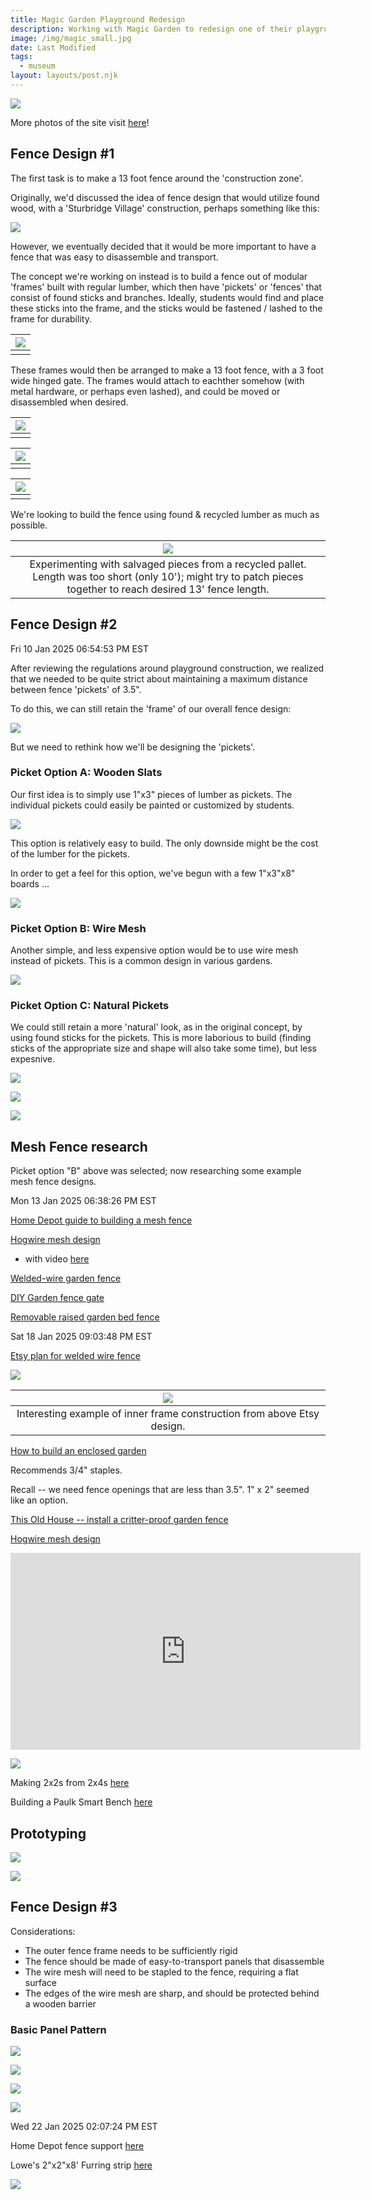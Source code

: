 ```yaml
---
title: Magic Garden Playground Redesign 
description: Working with Magic Garden to redesign one of their playgrounds.
image: /img/magic_small.jpg
date: Last Modified 
tags:
  - museum
layout: layouts/post.njk
---
```


![](/img/magic_small.jpg)

More photos of the site visit [here](https://photos.app.goo.gl/1Sp1f7trnnLTzTzNA)!

<!--
**Fri Dec  6 08:08:02 PM EST 2024**

Site visit and brainstorm ...

Posts at corners of hexagon are 4x6", should be 6' long;

Looks like 4x6"x12' are $30 ea at home depot [here](https://www.homedepot.com/pep/4-in-x-6-in-x-12-ft-2-Pressure-Treated-Ground-Contact-Southern-Pine-Timber-260430/100062638)

So that's 3x$30 = $90 for six posts of 6' each ...  

**Sat Dec 28 06:39:37 PM EST 2024**

Compare -- a fence from Home depot, get 2-panels for $90, would likely need 2 of them so ~ $180 materials (reference [here](https://www.homedepot.com/p/Zippity-Outdoor-Products-Portable-Puppy-1-9-ft-H-x-3-6-ft-W-Slatted-Panel-Flat-Top-WoodTek-Vinyl-Cedar-Color-Fence-Kit-2-Pack-ZP19072/323870979)

**Thu 02 Jan 2025 09:44:43 PM EST**
-->


## Fence Design #1

The first task is to make a 13 foot fence around the 'construction zone'. 

Originally, we'd discussed the idea of fence design that would utilize found wood, with a 'Sturbridge Village' construction, perhaps something like this:

![](/img/mg/no_dig.jpg)

However, we eventually decided that it would be more important to have a fence that was easy to disassemble and transport.

The concept we're working on instead is to build a fence out of modular 'frames' built with regular lumber, which then have 'pickets' or 'fences' that consist of found sticks and branches. Ideally, students would find and place these sticks into the frame, and the sticks would be fastened / lashed to the frame for durability. 

| ![](/img/mg/frame_design.png) |
|:--:|
| |

These frames would then be arranged to make a 13 foot fence, with a 3 foot wide hinged gate.  The frames would attach to eachther somehow (with metal hardware, or perhaps even lashed), and could be moved or disassembled when desired. 

| ![](/img/mg/fence_design.png) |
|:--:|
| |

| ![](/img/mg/fence_explode.png) |
|:--:|
| |

| ![](/img/mg/mg_fence_dimensions.png) |
|:--:|
| |

<!--
Materials pricing:
- [2"x4"x16'at Home Depot](https://www.homedepot.com/p/2-in-x-6-in-x-16-ft-2-Premium-Grade-SPF-Dimensional-Lumber-058447/312528849) are $17 per board.
- [2"x4"x10' at Home Depot](https://www.homedepot.com/p/2-in-x-4-in-x-10-ft-2-Premium-Grade-SPF-Dimensional-Lumber-6091/314732316) are $5 per board.
- [2"x4"x8' at Home Depot](https://www.homedepot.com/p/2-in-x-4-in-x-8-ft-2-Premium-2-Grade-Fir-Dimensional-Lumber-441317/202094172) are $4.25 per board.

-->

We're looking to build the fence using found & recycled lumber as much as possible.


| ![](/img/mg/reclaimed_pallet.jpg) |
|:--:|
| Experimenting with salvaged pieces from a recycled pallet.  Length was too short (only 10'); might try to patch pieces together to reach desired 13' fence length. |

## Fence Design #2

Fri 10 Jan 2025 06:54:53 PM EST

After reviewing the regulations around playground construction, we realized that we needed to be quite strict about maintaining a maximum distance between fence 'pickets' of 3.5".  

To do this, we can still retain the 'frame' of our overall fence design:

![](/img/mg/fence_overall_breakdown.png)

But we need to rethink how we'll be designing the 'pickets'.  

### Picket Option A: Wooden Slats

Our first idea is to simply use 1"x3" pieces of lumber as pickets.  The individual pickets could easily be painted or customized by students.

![](/img/mg/picket_overall.png)

This option is relatively easy to build.  The only downside might be the cost of the lumber for the pickets.  

In order to get a feel for this option, we've begun with a few 1"x3"x8" boards ...

![](/img/mg/mg_picket_proto.jpg)


### Picket Option B:  Wire Mesh

Another simple, and less expensive option would be to use wire mesh instead of pickets.  This is a common design in various gardens.

![](/img/mg/wire_fence_idea.jpg)

### Picket Option C:  Natural Pickets

We could still retain a more 'natural' look, as in the original concept, by using found sticks for the pickets.  This is more laborious to build (finding sticks of the appropriate size and shape will also take some time), but less expesnive. 

![](/img/mg/romanian.jpg)

![](/img/mg/simple.jpg)

![](/img/mg/sturdy_waddle.jpg)

## Mesh Fence research 

Picket option "B" above was selected;  now researching some example mesh fence designs. 

Mon 13 Jan 2025 06:38:26 PM EST

[Home Depot guide to building a mesh fence](https://www.homedepot.com/c/ah/how-to-build-a-wire-fence/9ba683603be9fa5395fab90589a08d9)

[Hogwire mesh design](https://www.stuffsethmakes.com/redwood-fence-with-hogwire-mesh/)

- with video [here](https://youtu.be/AJFf6boY8LE)

[Welded-wire garden fence](https://rogueengineer.com/diy-welded-wire-garden-fence/)

[DIY Garden fence gate](https://buckhorncliffs.com/diy-garden-fence-gate/)

[Removable raised garden bed fence](https://gardens.theownerbuildernetwork.co/2019/04/13/how-to-make-a-removable-raised-garden-bed-fence/)

Sat 18 Jan 2025 09:03:48 PM EST


[Etsy plan for welded wire fence](https://www.etsy.com/listing/1293622707/pdf-download-diy-fence-and-gate-plans?gpla=1&gao=1&&utm_source=google&utm_medium=cpc&utm_campaign=shopping_us_ps-a-craft_supplies_and_tools&utm_custom1=_k_Cj0KCQiAv628BhC2ARIsAIJIiK9GPbJnKLjemWYZSbk_uO7qqrDZcp1kqhEDzLXHsod4ZzvrEzXKaekaAky7EALw_wcB_k_&utm_content=go_21500568222_167985818119_716809480255_aud-2007167693509:pla-295462056867_c__1293622707_539666034&utm_custom2=21500568222&gad_source=1&gclid=Cj0KCQiAv628BhC2ARIsAIJIiK9GPbJnKLjemWYZSbk_uO7qqrDZcp1kqhEDzLXHsod4ZzvrEzXKaekaAky7EALw_wcB)

![](/img/mg/tropical_fence.png)

| ![](/img/mg/etsy_detail.png) |
|:--:|
| Interesting example of inner frame construction from above Etsy design. |

[How to build an enclosed garden](https://www.woodshopdiaries.com/diy-enclosed-walk-in-garden/)

Recommends 3/4" staples.

Recall -- we need fence openings that are less than 3.5".  1" x 2" seemed like an option.

[This Old House -- install a critter-proof garden fence](https://www.thisoldhouse.com/pest-control/21016450/install-a-critter-proof-garden-fence)


[Hogwire mesh design](https://www.stuffsethmakes.com/redwood-fence-with-hogwire-mesh/)

<iframe width="560" height="315" src="https://www.youtube.com/embed/J3KDhN3bAug?si=npYZ-9cjgl8BzlS2" title="YouTube video player" frameborder="0" allow="accelerometer; autoplay; clipboard-write; encrypted-media; gyroscope; picture-in-picture; web-share" referrerpolicy="strict-origin-when-cross-origin" allowfullscreen></iframe>

![](/img/mg/simple_diy.png)

Making 2x2s from 2x4s [here](https://www.youtube.com/watch?v=Oyi8O28Rg-M)

Building a Paulk Smart Bench [here](https://blog.ktz.me/building-a-modified-paulk-smart-workbench/)

## Prototyping

![](/img/mg/proto_flat.png)

![](/img/mg/proto_mesh.png)

## Fence Design #3

Considerations:
- The outer fence frame needs to be sufficiently rigid 
- The fence should be made of easy-to-transport panels that disassemble
- The wire mesh will need to be stapled to the fence, requiring a flat surface
- The edges of the wire mesh are sharp, and should be protected behind a wooden barrier

### Basic Panel Pattern

![](/img/mg/sketch_panel_front.png)

![](/img/mg/sketch_panel_back.png)

![](/img/mg/panel_mesh_front.png)

![](/img/mg/panel_mesh_back.png)

Wed 22 Jan 2025 02:07:24 PM EST

Home Depot fence support [here](https://www.homedepot.com/pep/Everbilt-1-1-4-in-x-3-4-in-x-3-ft-14-Gauge-Green-Steel-U-Fence-Post-with-Anchor-Plate-901153EB/205960881?g_store=&source=shoppingads&locale=en-US&pla&mtc=SHOPPING-BF-LNC-GGL-D22-Multi-NA-NA-NA-PLALIA-NA-NA-NA-NA-NBR-NA-NA-NA-LINC_All&cm_mmc=SHOPPING-BF-LNC-GGL-D22-Multi-NA-NA-NA-PLALIA-NA-NA-NA-NA-NBR-NA-NA-NA-LINC_All-21005763990-156644039737-1458551821861&gad_source=1&gclid=Cj0KCQiAy8K8BhCZARIsAKJ8sfSdRVUAbeFBIuPv_PIy6jKOkqu9pgSSwJRArpAAS1jsI1-PNz2EcvoaAh_2EALw_wcB&gclsrc=aw.ds)

Lowe's 2"x2"x8' Furring strip [here](https://www.lowes.com/pd/2-x-2-x-8-Premium-Furring-Strip/5002632019?store=2384&cm_mmc=shp-_-b-_-prd-_-pro-_-ggl-_-LIA_LUM_000_PRO-_-5002632019-_-local-_-0-_-0&gad_source=1&gclid=Cj0KCQiAy8K8BhCZARIsAKJ8sfTs8ThGTlZFhCc9eD-4_k_I1_jmG_-vvy_CEzS0TZ2ltfWJv3UekMgaAk70EALw_wcB&gclsrc=aw.ds)

![](/img/mg/banjo.png)






